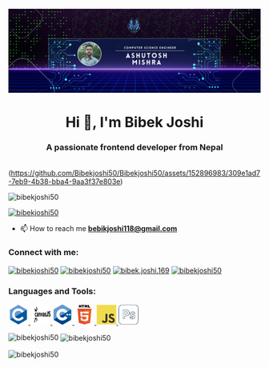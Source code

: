 ![logo](https://github.com/Bibekjoshi50/Bibekjoshi50/blob/main/gif.gif)
<h1 align="center">Hi 👋, I'm Bibek Joshi</h1>
<h3 align="center">A passionate frontend developer from  Nepal</h3>

<image>(https://github.com/Bibekjoshi50/Bibekjoshi50/assets/152896983/309e1ad7-7eb9-4b38-bba4-9aa3f37e803e)

<p align="left"> <img src="https://komarev.com/ghpvc/?username=bibekjoshi50&label=Profile%20views&color=0e75b6&style=flat" alt="bibekjoshi50" /> </p>

<p align="left"> <a href="https://twitter.com/bibekjoshi50" target="blank"><img src="https://img.shields.io/twitter/follow/bibekjoshi50?logo=twitter&style=for-the-badge" alt="bibekjoshi50" /></a> </p>

- 📫 How to reach me **bebikjoshi118@gmail.com**

<h3 align="left">Connect with me:</h3>
<p align="left">
<a href="https://twitter.com/bibekjoshi50" target="blank"><img align="center" src="https://raw.githubusercontent.com/rahuldkjain/github-profile-readme-generator/master/src/images/icons/Social/twitter.svg" alt="bibekjoshi50" height="30" width="40" /></a>
<a href="https://linkedin.com/in/bibekjoshi50" target="blank"><img align="center" src="https://raw.githubusercontent.com/rahuldkjain/github-profile-readme-generator/master/src/images/icons/Social/linked-in-alt.svg" alt="bibekjoshi50" height="30" width="40" /></a>
<a href="https://fb.com/bibek.joshi.169" target="blank"><img align="center" src="https://raw.githubusercontent.com/rahuldkjain/github-profile-readme-generator/master/src/images/icons/Social/facebook.svg" alt="bibek.joshi.169" height="30" width="40" /></a>
<a href="https://instagram.com/bibekjoshi50" target="blank"><img align="center" src="https://raw.githubusercontent.com/rahuldkjain/github-profile-readme-generator/master/src/images/icons/Social/instagram.svg" alt="bibekjoshi50" height="30" width="40" /></a>
</p>

<h3 align="left">Languages and Tools:</h3>
<p align="left"> <a href="https://www.cprogramming.com/" target="_blank" rel="noreferrer"> <img src="https://raw.githubusercontent.com/devicons/devicon/master/icons/c/c-original.svg" alt="c" width="40" height="40"/> </a> <a href="https://canvasjs.com" target="_blank" rel="noreferrer"> <img src="https://raw.githubusercontent.com/Hardik0307/Hardik0307/master/assets/canvasjs-charts.svg" alt="canvasjs" width="40" height="40"/> </a> <a href="https://www.w3schools.com/cpp/" target="_blank" rel="noreferrer"> <img src="https://raw.githubusercontent.com/devicons/devicon/master/icons/cplusplus/cplusplus-original.svg" alt="cplusplus" width="40" height="40"/> </a> <a href="https://www.w3.org/html/" target="_blank" rel="noreferrer"> <img src="https://raw.githubusercontent.com/devicons/devicon/master/icons/html5/html5-original-wordmark.svg" alt="html5" width="40" height="40"/> </a> <a href="https://developer.mozilla.org/en-US/docs/Web/JavaScript" target="_blank" rel="noreferrer"> <img src="https://raw.githubusercontent.com/devicons/devicon/master/icons/javascript/javascript-original.svg" alt="javascript" width="40" height="40"/> </a> <a href="https://www.photoshop.com/en" target="_blank" rel="noreferrer"> <img src="https://raw.githubusercontent.com/devicons/devicon/master/icons/photoshop/photoshop-line.svg" alt="photoshop" width="40" height="40"/> </a> </p>

<p><img align="left" src="https://github-readme-stats.vercel.app/api/top-langs?username=bibekjoshi50&show_icons=true&locale=en&layout=compact" alt="bibekjoshi50" /></p>

<p>&nbsp;<img align="center" src="https://github-readme-stats.vercel.app/api?username=bibekjoshi50&show_icons=true&locale=en" alt="bibekjoshi50" /></p>

<p><img align="center" src="https://github-readme-streak-stats.herokuapp.com/?user=bibekjoshi50&" alt="bibekjoshi50" /></p>
